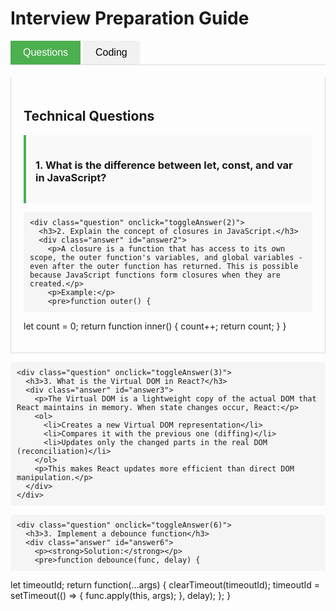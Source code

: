 # Interview Preparation Guide

<div class="tabs">
  <button class="tab-button active" onclick="openTab('questions')">Questions</button>
  <button class="tab-button" onclick="openTab('coding')">Coding</button>
</div>

<div id="questions" class="tab-content" style="display:block;">
  <h2>Technical Questions</h2>
  
  <div class="question-container">
    <div class="question" onclick="toggleAnswer(1)">
      <h3>1. What is the difference between let, const, and var in JavaScript?</h3>
      <div class="answer" id="answer1">
        <p><strong>var:</strong> Function-scoped, can be redeclared and updated, hoisted</p>
        <p><strong>let:</strong> Block-scoped, can be updated but not redeclared, not hoisted</p>
        <p><strong>const:</strong> Block-scoped, cannot be updated or redeclared, must be initialized during declaration</p>
      </div>
    </div>

    <div class="question" onclick="toggleAnswer(2)">
      <h3>2. Explain the concept of closures in JavaScript.</h3>
      <div class="answer" id="answer2">
        <p>A closure is a function that has access to its own scope, the outer function's variables, and global variables - even after the outer function has returned. This is possible because JavaScript functions form closures when they are created.</p>
        <p>Example:</p>
        <pre>function outer() {
  let count = 0;
  return function inner() {
    count++;
    return count;
  }
}</pre>
      </div>
    </div>

    <div class="question" onclick="toggleAnswer(3)">
      <h3>3. What is the Virtual DOM in React?</h3>
      <div class="answer" id="answer3">
        <p>The Virtual DOM is a lightweight copy of the actual DOM that React maintains in memory. When state changes occur, React:</p>
        <ol>
          <li>Creates a new Virtual DOM representation</li>
          <li>Compares it with the previous one (diffing)</li>
          <li>Updates only the changed parts in the real DOM (reconciliation)</li>
        </ol>
        <p>This makes React updates more efficient than direct DOM manipulation.</p>
      </div>
    </div>
  </div>
</div>

<div id="coding" class="tab-content">
  <h2>Coding Challenges</h2>
  
  <div class="question-container">
    <div class="question" onclick="toggleAnswer(4)">
      <h3>1. Reverse a string</h3>
      <div class="answer" id="answer4">
        <p><strong>Solution:</strong></p>
        <pre>function reverseString(str) {
  return str.split('').reverse().join('');
}

// ES6
const reverseString = str => [...str].reverse().join('');</pre>
      </div>
    </div>

    <div class="question" onclick="toggleAnswer(5)">
      <h3>2. Find the factorial of a number</h3>
      <div class="answer" id="answer5">
        <p><strong>Solution (recursive):</strong></p>
        <pre>function factorial(n) {
  if (n === 0 || n === 1) return 1;
  return n * factorial(n - 1);
}</pre>
        <p><strong>Solution (iterative):</strong></p>
        <pre>function factorial(n) {
  let result = 1;
  for (let i = 2; i <= n; i++) {
    result *= i;
  }
  return result;
}</pre>
      </div>
    </div>

    <div class="question" onclick="toggleAnswer(6)">
      <h3>3. Implement a debounce function</h3>
      <div class="answer" id="answer6">
        <p><strong>Solution:</strong></p>
        <pre>function debounce(func, delay) {
  let timeoutId;
  return function(...args) {
    clearTimeout(timeoutId);
    timeoutId = setTimeout(() => {
      func.apply(this, args);
    }, delay);
  };
}</pre>
      </div>
    </div>
  </div>
</div>

<style>
  .tabs {
    margin-bottom: 20px;
    border-bottom: 1px solid #ddd;
  }
  
  .tab-button {
    padding: 10px 20px;
    background: #f1f1f1;
    border: none;
    cursor: pointer;
    font-size: 16px;
  }
  
  .tab-button.active {
    background: #4CAF50;
    color: white;
  }
  
  .tab-content {
    display: none;
    padding: 20px;
    border: 1px solid #ddd;
    border-top: none;
  }
  
  .question {
    padding: 15px;
    margin: 10px 0;
    background: #f9f9f9;
    border-left: 4px solid #4CAF50;
    cursor: pointer;
  }
  
  .question:hover {
    background: #f1f1f1;
  }
  
  .answer {
    display: none;
    padding: 15px;
    margin-top: 10px;
    background: white;
    border: 1px solid #ddd;
  }
  
  pre {
    background: #f5f5f5;
    padding: 10px;
    border-radius: 4px;
    overflow-x: auto;
  }
</style>

<script>
  function openTab(tabName) {
    const tabContents = document.getElementsByClassName('tab-content');
    for (let i = 0; i < tabContents.length; i++) {
      tabContents[i].style.display = 'none';
    }
    
    const tabButtons = document.getElementsByClassName('tab-button');
    for (let i = 0; i < tabButtons.length; i++) {
      tabButtons[i].className = tabButtons[i].className.replace(' active', '');
    }
    
    document.getElementById(tabName).style.display = 'block';
    event.currentTarget.className += ' active';
  }
  
  function toggleAnswer(id) {
    const answer = document.getElementById(`answer${id}`);
    answer.style.display = answer.style.display === 'block' ? 'none' : 'block';
  }
</script>
